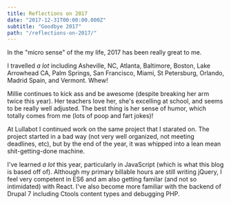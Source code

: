 ```yaml
---
title: Reflections on 2017
date: "2017-12-31T00:00:00.000Z"
subtitle: "Goodbye 2017"
path: "/reflections-on-2017/"
---
```


In the "micro sense" of the my life, 2017 has been really great to me. 

I travelled *a lot* including Asheville, NC, Atlanta, Baltimore, Boston, Lake Arrowhead CA, Palm Springs, San Francisco, Miami, St Petersburg, Orlando, Madrid Spain, and Vermont. Whew!

Millie continues to kick ass and be awesome (despite breaking her arm twice this year). Her teachers love her, she's excelling at school, and seems to be really well adjusted. The best thing is her sense of humor, which totally comes from me (lots of poop and fart jokes)!

At Lullabot I continued work on the same project that I starated on. The project started in a bad way (not very well organized, not meeting deadlines, etc), but by the end of the year, it was whipped into a lean mean shit-getting-done machine. 

I've learned *a lot* this year, particularly in JavaScript (which is what this blog is based off of). Although my primary billable hours are still writing jQuery, I feel very competent in ES6 and am also getting familar (and not so intimidated) with React. I've also become more familiar with the backend of Drupal 7 including Ctools content types and debugging PHP.